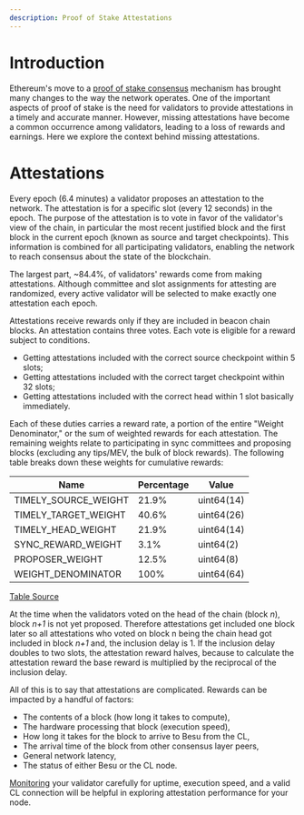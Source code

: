 ```yaml
---
description: Proof of Stake Attestations
---
```


# Introduction

Ethereum's move to a [proof of stake consensus](./index.md) mechanism has brought many changes to the way the network operates. One of the important aspects of proof of stake is the need for validators to provide attestations in a timely and accurate manner. However, missing attestations have become a common occurrence among validators, leading to a loss of rewards and earnings. Here we explore the context behind missing attestations.

# Attestations
Every epoch (6.4 minutes) a validator proposes an attestation to the network. The attestation is for a specific slot (every 12 seconds) in the epoch. The purpose of the attestation is to vote in favor of the validator's view of the chain, in particular the most recent justified block and the first block in the current epoch (known as source and target checkpoints). This information is combined for all participating validators, enabling the network to reach consensus about the state of the blockchain.

The largest part, ~84.4%, of validators' rewards come from making attestations. Although committee and slot assignments for attesting are randomized, every active validator will be selected to make exactly one attestation each epoch.

Attestations receive rewards only if they are included in beacon chain blocks. An attestation contains three votes. Each vote is eligible for a reward subject to conditions.

* Getting attestations included with the correct source checkpoint within 5 slots;
* Getting attestations included with the correct target checkpoint within 32 slots; 
* Getting attestations included with the correct head within 1 slot basically immediately.

Each of these duties carries a reward rate, a portion of the entire "Weight Denominator," or the sum of weighted rewards for each attestation. The remaining weights relate to participating in sync committees and proposing blocks (excluding any tips/MEV, the bulk of block rewards). The following table breaks down these weights for cumulative rewards:

| Name | Percentage | Value |
| ----------- | ----------- | ----------- | 
|TIMELY_SOURCE_WEIGHT| 21.9%| uint64(14) |
|TIMELY_TARGET_WEIGHT| 40.6%| uint64(26) |
|TIMELY_HEAD_WEIGHT| 21.9%| uint64(14) |
|SYNC_REWARD_WEIGHT| 3.1%| uint64(2) |
|PROPOSER_WEIGHT| 12.5%| uint64(8) |
|WEIGHT_DENOMINATOR| 100%| uint64(64) |

[Table Source](https://eth2book.info/altair/part2/incentives/rewards/)


At the time when the validators voted on the head of the chain (block *n*), block *n+1* is not yet proposed. Therefore attestations get included one block later so all attestations who voted on block n being the chain head got included in block *n+1* and, the inclusion delay is 1. If the inclusion delay doubles to two slots, the attestation reward halves, because to calculate the attestation reward the base reward is multiplied by the reciprocal of the inclusion delay.

All of this is to say that attestations are complicated. Rewards can be impacted by a handful of factors:
* The contents of a block (how long it takes to compute),
* The hardware processing that block (execution speed), 
* How long it takes for the block to arrive to Besu from the CL, 
* The arrival time of the block from other consensus layer peers,
* General network latency,
* The status of either Besu or the CL node. 

[Monitoring](../../how-to/monitor/index.md) your validator carefully for uptime, execution speed, and a valid CL connection will be helpful in exploring attestation performance for your node.  
